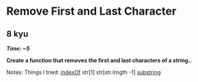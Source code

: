 # Remove First and Last Character

## 8 kyu

**_Time: ~5_**

**Create a function that removes the first and last characters of a string..**

Notes:
Things I tried:
[indexOf](https://developer.mozilla.org/en-US/docs/Web/JavaScript/Reference/Global_Objects/Array/indexOf)
str[1] str[str.lrngth -1]
[substring](https://developer.mozilla.org/en-US/docs/Web/JavaScript/Reference/Global_Objects/String/substring)
